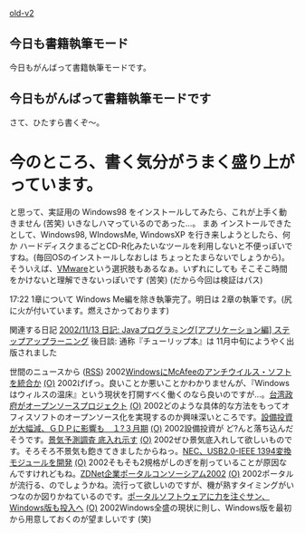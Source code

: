 [old-v2](ig020605-orig.html)

## 今日も書籍執筆モード

今日もがんばって書籍執筆モードです。






## 今日もがんばって書籍執筆モードです


さて、ひたすら書くぞ～。
# 今のところ、書く気分がうまく盛り上がっています。

と思って、実証用の Windows98 をインストールしてみたら、これが上手く動きません
(苦笑) いきなしハマっているのであった…。
まあ インストールできたとして、Windows98, WIndowsMe, WindowsXP を行き来しようとしたら、何か
ハードディスクまるごとCD-R化みたいなツールを利用しないと不便っぽいですね。(毎回OSのインストールしなおしは
ちょっとたまらないでしょうから)。そういえば、[VMware](http://www.vmware.com/)という選択肢もあるなぁ。いずれにしても そこそこ時間をかけないと理解できないっぽいです
(苦笑) (だから今回は検証はパス)

17:22 1章について Windows Me編を除き執筆完了。明日は 2章の執筆です。(尻に火が付いています。燃えさかっております)

関連する日記
[2002/11/13 日記: Javaプログラミング[アプリケーション編] ステップアップラーニング](ig021113.html)
  後日談: 通称『チューリップ本』は 11月中旬にようやく出版されました




世間のニュースから ([RSS](ig020605-news.xml)) 2002[WindowsにMcAfeeのアンチウイルス・ソフトを統合か](http://itpro.nikkeibp.co.jp/free/NT/NEWS/20020603/1/) [(O)](http://itpro.nikkeibp.co.jp/free/NT/NEWS/20020603/1/) 2002げげっ。良いことか悪いことかわかりませんが、『Windowsはウィルスの温床』という現状を打開すべく働くのなら良いのですが…。[台湾政府がオープンソースプロジェクト](http://www.zdnet.co.jp/news/0206/05/nebt_09.html) [(O)](http://www.zdnet.co.jp/news/0206/05/nebt_09.html) 2002どのような具体的な方法をもってオフィスソフトのオープンソース化を実現するのか興味深いところです。[設備投資が大幅減、ＧＤＰに影響も　１?３月期](http://www.asahi.com/business/update/0605/007.html) [(O)](http://www.asahi.com/business/update/0605/007.html) 2002設備投資が ど?んと落ち込んだそうです。[景気予測調査 底入れ示す](http://www.nhk.or.jp/news/2002/06/05/grri84000000cn9d.html) [(O)](http://www.nhk.or.jp/news/2002/06/05/grri84000000cn9d.html) 2002ぜひ景気底入れして欲しいものです。そろそろ不景気も飽きてきましたからねっ。[NEC、USB2.0-IEEE 1394変換モジュールを開発](http://www.zdnet.co.jp/news/0206/05/njbt_02.html) [(O)](http://www.zdnet.co.jp/news/0206/05/njbt_02.html) 2002そもそも2規格がしのぎを削っていることが原因なんですけれどもね。[ZDNet企業ポータルコンソーシアム2002](http://www.zdnet.co.jp/enterprise/special/0206/eip.html) [(O)](http://www.zdnet.co.jp/enterprise/special/0206/eip.html) 2002ポータルが流行る、のでしょうかね。流行って欲しいのですが、機が熟すタイミングがいつなのか図りかねているのです。[ポータルソフトウェアに力を注ぐサン、Windows版も投入へ](http://www.zdnet.co.jp/enterprise/0206/04/02060405.html) [(O)](http://www.zdnet.co.jp/enterprise/0206/04/02060405.html) 2002Windows全盛の現状に則し、Windows版を最初から用意しておくのが望ましいです (笑)